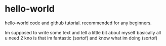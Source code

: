 # hello-world
hello-world code and github tutorial. recommended for any beginners.


 Im supposed to write some text and tell a little bit about myself
basically all u need 2 kno is that im fantastic (sortof) and know what im doing (sortof)
